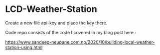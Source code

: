 # LCD-Weather-Station
Create a new file api-key and place the key there.

Code repo consists of the code I covered in my blog post here :

https://www.sandeep-neupane.com.np/2020/10/building-local-weather-station-using.html
